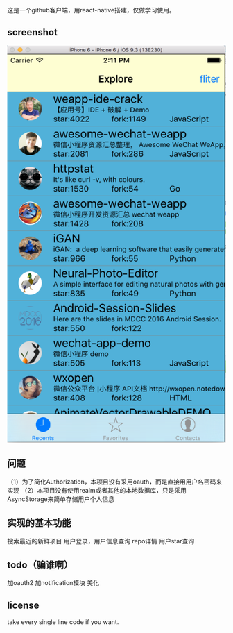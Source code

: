 这是一个github客户端，用react-native搭建，仅做学习使用。

## screenshot
![screen](screen/1.png)

## 问题

  （1）为了简化Authorization，本项目没有采用oauth，而是直接用用户名密码来实现
  （2）本项目没有使用realm或者其他的本地数据库，只是采用AsyncStorage来简单存储用户个人信息

## 实现的基本功能

  搜索最近的新鲜项目
  用户登录，用户信息查询
  repo详情
  用户star查询



## todo（骗谁啊）

  加oauth2
  加notification模块
  美化


## license
take every single line code if you want.
